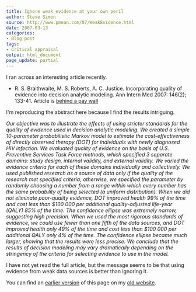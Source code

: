 ```yaml
---
title: Ignore weak evidence at your own peril
author: Steve Simon
source: http://www.pmean.com/07/WeakEvidence.html
date: 2007-03-13
categories:
- Blog post
tags:
- Critical appraisal
output: html_document
page_update: partial
---
```

I ran across an interesting article recently.

+ R. S. Braithwaite, M. S. Roberts, A. C. Justice. Incorporating quality of evidence into decision analytic modeling. Ann Intern Med 2007: 146(2); 133-41. Article is [behind a pay wall][bra1]

I'm reproducing the abstract here because I find the results intriguing.

*Our objective was to illustrate the effects of using stricter standards for the quality of evidence used in decision analytic modeling. We created a simple 10-parameter probabilistic Markov model to estimate the cost-effectiveness of directly observed therapy (DOT) for individuals with newly diagnosed HIV infection. We evaluated quality of evidence on the basis of U.S. Preventive Services Task Force methods, which specified 3 separate domains: study design, internal validity, and external validity. We varied the evidence criteria for each of these domains individually and collectively. We used published research as a source of data only if the quality of the research met specified criteria; otherwise, we specified the parameter by randomly choosing a number from a range within which every number has the same probability of being selected (a uniform distribution). When we did not eliminate poor-quality evidence, DOT improved health 99% of the time and cost less than $100 000 per additional quality-adjusted life-year (QALY) 85% of the time. The confidence ellipse was extremely narrow, suggesting high precision. When we used the most rigorous standards of evidence, we could use fewer than one fifth of the data sources, and DOT improved health only 49% of the time and cost less than \$100 000 per additional QALY only 4% of the time. The confidence ellipse became much larger, showing that the results were less precise. We conclude that the results of decision modeling may vary dramatically depending on the stringency of the criteria for selecting evidence to use in the model.*

I have not yet read the full article, but the message seems to be that using evidence from weak data sources is better than ignoring it.

You can find an [earlier version][sim1] of this page on my [old website][sim2].

[sim1]: http://www.pmean.com/07/WeakEvidence.html
[sim2]: http://www.pmean.com

[bra1]: http://www.annals.org/cgi/content/abstract/146/2/133
